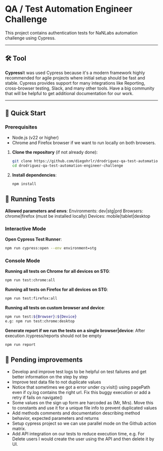 # QA / Test Automation Engineer Challenge

This project contains authentication tests for NaNLabs automation challenge using Cypress.

---

## 🛠️ Tool

**Cypress**It was used Cypress because it's a modern framework highly recommended for agile projects where initial setup should be fast and stable. Cypress provides support for many integrations like Reporting, cross-browser testing, Slack, and many other tools. Have a big community that will be helpful to get additional documentation for our work.

---

## 🚀 Quick Start

### Prerequisites
- Node.js (v22 or higher)
- Chrome and Firefox browser if we want to run locally on both browsers.

1. **Clone the repository** (if not already done):
   ```bash
   git clone https://github.com/diegohrlr/drodriguez-qa-test-automation-engineer-challenge
   cd drodriguez-qa-test-automation-engineer-challenge
   ```

2. **Install dependencies**:
   ```bash
   npm install
   ```

## 🧪 Running Tests
**Allowed parameters and envs**:
Environments: dev|stg|prd
Browsers: chrome|firefox (must be installed locally)
Devices: mobile|tablet|desktop

### Interactive Mode

**Open Cypress Test Runner**:
```bash
npm run cypress:open --env environment=stg
```

### Console Mode

**Running all tests on Chrome for all devices on STG**:
```bash
npm run test:chrome:all
```

**Running all tests on Firefox for all devices on STG**:
```bash
npm run test:firefox:all
```

**Running all tests on custom browser and device**:
```bash
npm run test:${Browser}:${Device}
e.g: npm run test:chrome:desktop
```

**Generate report if we run the tests on a single browser|device**:
After execution /cypress/reports should not be empty
```bash
npm run report
```

## 💬 Pending improvements
- Develop and improve test logs to be helpful on test failures and get better information on the step by step
- Improve test data file to not duplicate values
- Notice that sometimes we got a error under cy.visit() using pagePath even if cy.log contains the right url. Fix this buggy execution or add a retry if fails on navigate()
- Some values on the sign up form are harcoded as (Mr, Mrs). Move this to constants and use it for a unique file info to prevent duplicated values
- Add methods comments and documentation describing method behavior, expected parameters and returns
- Setup cypress project so we can use parallel mode on the Github action matrix.
- Add API integration on our tests to reduce execution time, e.g. For Delete users I would create the user using the API and then delete it by UI.